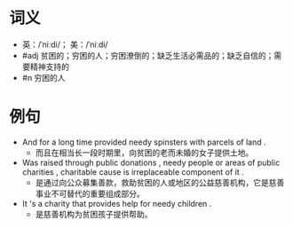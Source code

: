 # 词义
- 英：/ˈniːdi/； 美：/ˈniːdi/
- #adj 贫困的；穷困的人；穷困潦倒的；缺乏生活必需品的；缺乏自信的；需要精神支持的
- #n 穷困的人
# 例句
- And for a long time provided needy spinsters with parcels of land .
	- 而且在相当长一段时期里，向贫困的老而未婚的女子提供土地。
- Was raised through public donations , needy people or areas of public charities , charitable cause is irreplaceable component of it .
	- 是通过向公众募集善款，救助贫困的人或地区的公益慈善机构，它是慈善事业不可替代的重要组成部分。
- It 's a charity that provides help for needy children .
	- 是慈善机构为贫困孩子提供帮助。
